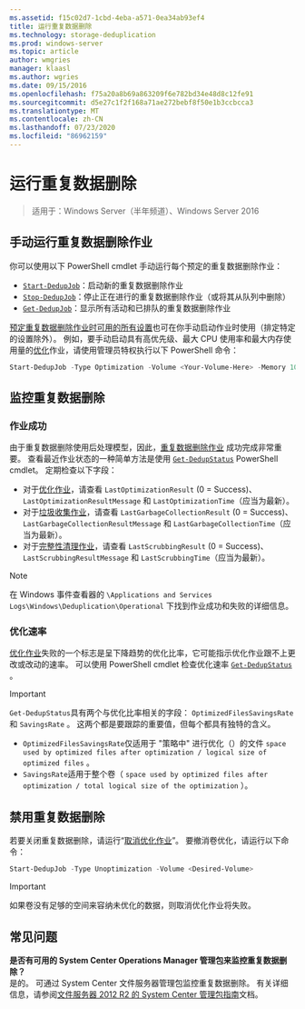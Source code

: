 ```yaml
---
ms.assetid: f15c02d7-1cbd-4eba-a571-0ea34ab93ef4
title: 运行重复数据删除
ms.technology: storage-deduplication
ms.prod: windows-server
ms.topic: article
author: wmgries
manager: klaasl
ms.author: wgries
ms.date: 09/15/2016
ms.openlocfilehash: f75a20a8b69a863209f6e782bd34e48d8c12fe91
ms.sourcegitcommit: d5e27c1f2f168a71ae272bebf8f50e1b3ccbcca3
ms.translationtype: MT
ms.contentlocale: zh-CN
ms.lasthandoff: 07/23/2020
ms.locfileid: "86962159"
---
```

# <a name="running-data-deduplication"></a>运行重复数据删除

> 适用于：Windows Server（半年频道）、Windows Server 2016

## <a name="running-data-deduplication-jobs-manually"></a><a id="running-dedup-jobs-manually"></a>手动运行重复数据删除作业

你可以使用以下 PowerShell cmdlet 手动运行每个预定的重复数据删除作业：
* [`Start-DedupJob`](/previous-versions/system-center/system-center-2012-R2/hh758173(v=sc.12))：启动新的重复数据删除作业
* [`Stop-DedupJob`](/previous-versions/system-center/system-center-2012-R2/hh758173(v=sc.12))：停止正在进行的重复数据删除作业（或将其从队列中删除）
* [`Get-DedupJob`](/previous-versions/system-center/system-center-2012-R2/hh758173(v=sc.12))：显示所有活动和已排队的重复数据删除作业

[预定重复数据删除作业时可用的所有设置](advanced-settings.md#modifying-job-schedules-available-settings)也可在你手动启动作业时使用（排定特定的设置除外）。 例如，要手动启动具有高优先级、最大 CPU 使用率和最大内存使用量的[优化](understand.md#job-info-optimization)作业，请使用管理员特权执行以下 PowerShell 命令：

```PowerShell
Start-DedupJob -Type Optimization -Volume <Your-Volume-Here> -Memory 100 -Cores 100 -Priority High
```

## <a name="monitoring-data-deduplication"></a><a id="monitoring-dedup"></a>监控重复数据删除

### <a name="job-successes"></a><a id="monitoring-dedup-job-successes"></a>作业成功

由于重复数据删除使用后处理模型，因此，[重复数据删除作业](understand.md#job-info) 成功完成非常重要。 查看最近作业状态的一种简单方法是使用 [`Get-DedupStatus`](/previous-versions/system-center/system-center-2012-R2/hh758173(v=sc.12)) PowerShell cmdlet。 定期检查以下字段：

* 对于[优化作业](understand.md#job-info-optimization)，请查看 `LastOptimizationResult` (0 = Success)、`LastOptimizationResultMessage` 和 `LastOptimizationTime`（应当为最新）。
* 对于[垃圾收集作业](understand.md#job-info-gc)，请查看 `LastGarbageCollectionResult` (0 = Success)、`LastGarbageCollectionResultMessage` 和 `LastGarbageCollectionTime`（应当为最新）。
* 对于[完整性清理作业](understand.md#job-info-scrubbing)，请查看 `LastScrubbingResult` (0 = Success)、`LastScrubbingResultMessage` 和 `LastScrubbingTime`（应当为最新）。

> [!Note]  
> 在 Windows 事件查看器的 `\Applications and Services Logs\Windows\Deduplication\Operational` 下找到作业成功和失败的详细信息。

### <a name="optimization-rates"></a><a id="monitoring-dedup-optimization-rates"></a>优化速率

[优化作业](understand.md#job-info-optimization)失败的一个标志是呈下降趋势的优化比率，它可能指示优化作业跟不上更改或改动的速率。 可以使用 PowerShell cmdlet 检查优化速率 [`Get-DedupStatus`](/previous-versions/system-center/system-center-2012-R2/hh758173(v=sc.12)) 。

> [!Important]
> `Get-DedupStatus`具有两个与优化比率相关的字段： `OptimizedFilesSavingsRate` 和 `SavingsRate` 。 这两个都是要跟踪的重要值，但每个都具有独特的含义。
> - `OptimizedFilesSavingsRate`仅适用于 "策略中" 进行优化（）的文件 `space used by optimized files after optimization / logical size of optimized files` 。
> - `SavingsRate`适用于整个卷（ `space used by optimized files after optimization / total logical size of the optimization` ）。

## <a name="disabling-data-deduplication"></a><a id="disabling-dedup"></a>禁用重复数据删除
若要关闭重复数据删除，请运行“[取消优化作业](understand.md#job-info-unoptimization)”。 要撤消卷优化，请运行以下命令：

```PowerShell
Start-DedupJob -Type Unoptimization -Volume <Desired-Volume>
```

> [!Important]  
> 如果卷没有足够的空间来容纳未优化的数据，则取消优化作业将失败。

## <a name="frequently-asked-questions"></a><a id="faq"></a>常见问题
**是否有可用的 System Center Operations Manager 管理包来监控重复数据删除？**  
是的。 可通过 System Center 文件服务器管理包监控重复数据删除。 有关详细信息，请参阅[文件服务器 2012 R2 的 System Center 管理包指南](https://download.microsoft.com/download/6/F/7/6F7A33B9-9383-48ED-9252-23C2C8AD1BDA/MPGuide_FileServer2012R2.doc)文档。
